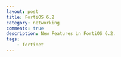 ```yaml
---
layout: post
title: FortiOS 6.2
category: networking
comments: true
description: New Features in FortiOS 6.2. 
tags:
    - fortinet
---
```


